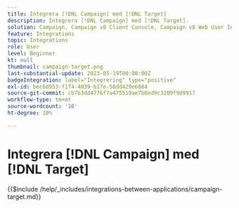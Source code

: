 ```yaml
---
title: Integrera [!DNL Campaign] med [!DNL Target]
description: Integrera [!DNL Campaign] med [!DNL Target].
solution: Campaign, Campaign v8 Client Console, Campaign v8 Web User Interface, Campaign Classic v7, Target
feature: Integrations
topic: Integrations
role: User
level: Beginner
kt: null
thumbnail: campaign-target.png
last-substantial-update: 2023-05-19T00:00:00Z
badgeIntegration: label="Integrering" type="positive"
exl-id: bec6d953-f1f4-4039-b17e-58dd429e6884
source-git-commit: cb7b3dd4776f7a475519ae7b8ed9c3209f9d9917
workflow-type: tm+mt
source-wordcount: '10'
ht-degree: 10%

---
```


# Integrera [!DNL Campaign] med [!DNL Target]

{{$include /help/_includes/integrations-between-applications/campaign-target.md}}
